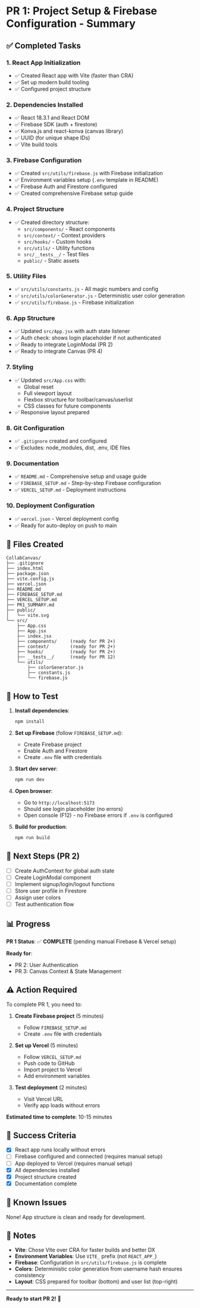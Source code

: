 # PR 1: Project Setup & Firebase Configuration - Summary

## ✅ Completed Tasks

### 1. React App Initialization
- ✅ Created React app with Vite (faster than CRA)
- ✅ Set up modern build tooling
- ✅ Configured project structure

### 2. Dependencies Installed
- ✅ React 18.3.1 and React DOM
- ✅ Firebase SDK (auth + firestore)
- ✅ Konva.js and react-konva (canvas library)
- ✅ UUID (for unique shape IDs)
- ✅ Vite build tools

### 3. Firebase Configuration
- ✅ Created `src/utils/firebase.js` with Firebase initialization
- ✅ Environment variables setup (`.env` template in README)
- ✅ Firebase Auth and Firestore configured
- ✅ Created comprehensive Firebase setup guide

### 4. Project Structure
- ✅ Created directory structure:
  - `src/components/` - React components
  - `src/context/` - Context providers
  - `src/hooks/` - Custom hooks
  - `src/utils/` - Utility functions
  - `src/__tests__/` - Test files
  - `public/` - Static assets

### 5. Utility Files
- ✅ `src/utils/constants.js` - All magic numbers and config
- ✅ `src/utils/colorGenerator.js` - Deterministic user color generation
- ✅ `src/utils/firebase.js` - Firebase initialization

### 6. App Structure
- ✅ Updated `src/App.jsx` with auth state listener
- ✅ Auth check: shows login placeholder if not authenticated
- ✅ Ready to integrate LoginModal (PR 2)
- ✅ Ready to integrate Canvas (PR 4)

### 7. Styling
- ✅ Updated `src/App.css` with:
  - Global reset
  - Full viewport layout
  - Flexbox structure for toolbar/canvas/userlist
  - CSS classes for future components
- ✅ Responsive layout prepared

### 8. Git Configuration
- ✅ `.gitignore` created and configured
- ✅ Excludes: node_modules, dist, .env, IDE files

### 9. Documentation
- ✅ `README.md` - Comprehensive setup and usage guide
- ✅ `FIREBASE_SETUP.md` - Step-by-step Firebase configuration
- ✅ `VERCEL_SETUP.md` - Deployment instructions

### 10. Deployment Configuration
- ✅ `vercel.json` - Vercel deployment config
- ✅ Ready for auto-deploy on push to main

## 📁 Files Created

```
CollabCanvas/
├── .gitignore
├── index.html
├── package.json
├── vite.config.js
├── vercel.json
├── README.md
├── FIREBASE_SETUP.md
├── VERCEL_SETUP.md
├── PR1_SUMMARY.md
├── public/
│   └── vite.svg
└── src/
    ├── App.css
    ├── App.jsx
    ├── index.jsx
    ├── components/     (ready for PR 2+)
    ├── context/        (ready for PR 2+)
    ├── hooks/          (ready for PR 2+)
    ├── __tests__/      (ready for PR 12)
    └── utils/
        ├── colorGenerator.js
        ├── constants.js
        └── firebase.js
```

## 🚀 How to Test

1. **Install dependencies**:
   ```bash
   npm install
   ```

2. **Set up Firebase** (follow `FIREBASE_SETUP.md`):
   - Create Firebase project
   - Enable Auth and Firestore
   - Create `.env` file with credentials

3. **Start dev server**:
   ```bash
   npm run dev
   ```

4. **Open browser**:
   - Go to `http://localhost:5173`
   - Should see login placeholder (no errors)
   - Open console (F12) - no Firebase errors if `.env` is configured

5. **Build for production**:
   ```bash
   npm run build
   ```

## 🔄 Next Steps (PR 2)

- [ ] Create AuthContext for global auth state
- [ ] Create LoginModal component
- [ ] Implement signup/login/logout functions
- [ ] Store user profile in Firestore
- [ ] Assign user colors
- [ ] Test authentication flow

## 📊 Progress

**PR 1 Status**: ✅ **COMPLETE** (pending manual Firebase & Vercel setup)

**Ready for**:
- PR 2: User Authentication
- PR 3: Canvas Context & State Management

## ⚠️ Action Required

To complete PR 1, you need to:

1. **Create Firebase project** (5 minutes)
   - Follow `FIREBASE_SETUP.md`
   - Create `.env` file with credentials

2. **Set up Vercel** (5 minutes)
   - Follow `VERCEL_SETUP.md`
   - Push code to GitHub
   - Import project to Vercel
   - Add environment variables

3. **Test deployment** (2 minutes)
   - Visit Vercel URL
   - Verify app loads without errors

**Estimated time to complete**: 10-15 minutes

## 🎯 Success Criteria

- [x] React app runs locally without errors
- [ ] Firebase configured and connected (requires manual setup)
- [ ] App deployed to Vercel (requires manual setup)
- [x] All dependencies installed
- [x] Project structure created
- [x] Documentation complete

## 🐛 Known Issues

None! App structure is clean and ready for development.

## 📝 Notes

- **Vite**: Chose Vite over CRA for faster builds and better DX
- **Environment Variables**: Use `VITE_` prefix (not `REACT_APP_`)
- **Firebase**: Configuration in `src/utils/firebase.js` is complete
- **Colors**: Deterministic color generation from username hash ensures consistency
- **Layout**: CSS prepared for toolbar (bottom) and user list (top-right)

---

**Ready to start PR 2!** 🚀


